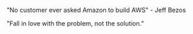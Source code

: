 "No customer ever asked Amazon to build AWS" - Jeff Bezos

"Fall in love with the problem, not the solution."
